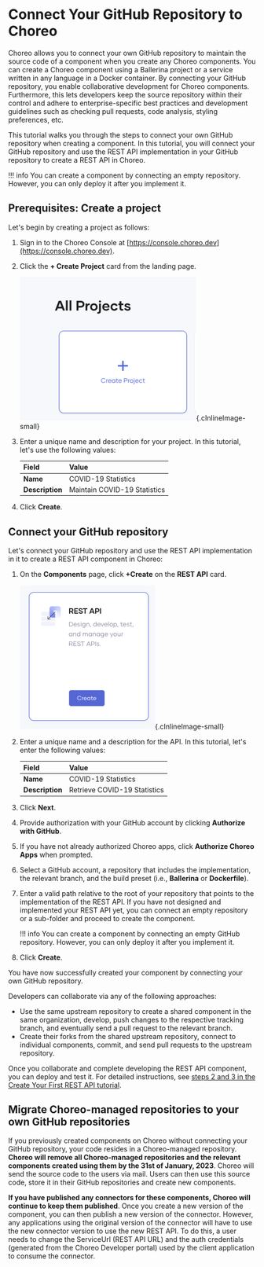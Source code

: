 # Connect Your GitHub Repository to Choreo

Choreo allows you to connect your own GitHub repository to maintain the source code of a component when you create any Choreo components. You can create a Choreo component using a Ballerina project or a service written in any language in a Docker container. By connecting your GitHub repository, you enable collaborative development for Choreo components. Furthermore, this lets developers keep the source repository within their control and adhere to enterprise-specific best practices and development guidelines such as checking pull requests, code analysis, styling preferences, etc.

This tutorial walks you through the steps to connect your own GitHub repository when creating a component. In this tutorial, you will connect your GitHub repository and use the REST API implementation in your GitHub repository to create a REST API in Choreo.
    
!!! info
    You can create a component by connecting an empty repository. However, you can only deploy it after you implement it. 

## Prerequisites: Create a project

Let's begin by creating a project as follows:

1. Sign in to the Choreo Console at [https://console.choreo.dev](https://console.choreo.dev).
2. Click the **+ Create Project** card from the landing page.

    ![Create project](../../assets/img/tutorials/connect-own-repo/create-new-project.png){.cInlineImage-small}

3. Enter a unique name and description for your project. In this tutorial, let's use the following values:

      | **Field**       | **Value**                    |
      |-----------------|------------------------------|
      | **Name**        | COVID-19 Statistics          |
      | **Description** | Maintain COVID-19 Statistics |

4. Click **Create**. 

## Connect your GitHub repository

Let's connect your GitHub repository and use the REST API implementation in it to create a REST API component in Choreo: 

1. On the **Components** page, click **+Create** on the **REST API** card.

    ![Create component](../../assets/img/tutorials/connect-own-repo/create-component.png){.cInlineImage-small}

2. Enter a unique name and a description for the API. In this tutorial, let's enter the following values:

      | **Field**       | **Value**                   |
      |-----------------|-----------------------------|
      | **Name**        | COVID-19 Statistics         |
      | **Description** | Retrieve COVID-19 Statistics|
      
3. Click **Next**.
4. Provide authorization with your GitHub account by clicking  **Authorize with GitHub**. 
5. If you have not already authorized Choreo apps, click **Authorize Choreo Apps** when prompted.
6. Select a GitHub account, a repository that includes the implementation, the relevant branch, and the build preset (i.e., **Ballerina** or **Dockerfile**). 
7. Enter a valid path relative to the root of your repository that points to the implementation of the REST API. If you have not designed and implemented your REST API yet, you can connect an empty repository or a sub-folder and proceed to create the component. 

    !!! info
        You can create a component by connecting an empty GitHub repository. However, you can only deploy it after you implement it. 

8. Click **Create**.

You have now successfully created your component by connecting your own GitHub repository.

Developers can collaborate via any of the following approaches:

- Use the same upstream repository to create a shared component in the same organization, develop, push changes to the respective tracking branch, and eventually send a pull request to the relevant branch.
- Create their forks from the shared upstream repository, connect to individual components, commit, and send pull requests to the upstream repository.

Once you collaborate and complete developing the REST API component, you can deploy and test it. For detailed instructions, see [steps 2 and 3 in the Create Your First REST API tutorial](https://wso2.com/choreo/docs/get-started/tutorials/create-your-first-rest-api/#step-2-deploy).

## Migrate Choreo-managed repositories to your own GitHub repositories

If you previously created components on Choreo without connecting your GitHub repository,  your code resides in a Choreo-managed repository. **Choreo will remove all Choreo-managed repositories and the relevant components created using them by the 31st of January, 2023**. Choreo will send the source code to the users via mail. Users can then use this source code, store it in their GitHub repositories and create new components. 

**If you have published any connectors for these components, Choreo will continue to keep them published**. Once you create a new version of the component, you can then publish a new version of the connector. However, any applications using the original version of the connector will have to use the new connector version to use the new REST API. To do this,  a user needs to change the  ServiceUrl (REST API URL) and the auth credentials (generated from the Choreo Developer portal) used by the client application to consume the connector.